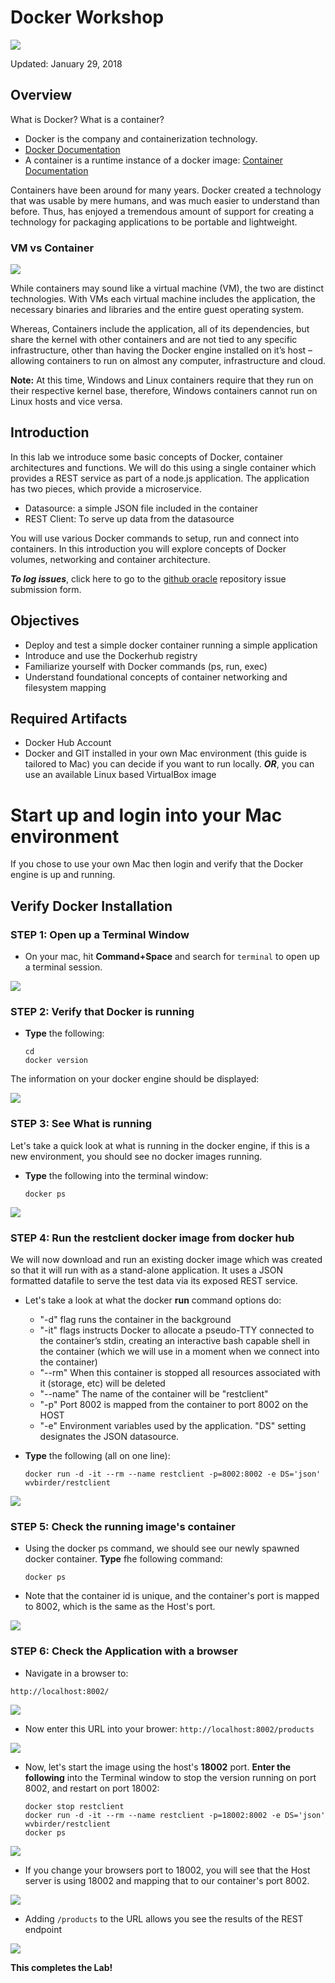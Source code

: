
# Docker Workshop

![](images/100Mac/Title100.png) 

Updated: January 29, 2018

## Overview

What is Docker? What is a container?

- Docker is the company and containerization technology.
- [Docker Documentation](https://docs.docker.com)
- A container is a runtime instance of a docker image: [Container Documentation](https://docs.docker.com/glossary/?term=container)

Containers have been around for many years. Docker created a technology that was usable by mere humans, and was much easier to understand than before. Thus, has enjoyed a tremendous amount of support for creating a technology for packaging applications to be portable and lightweight.

### VM vs Container

![](images/100Win/Picture025-1.png)

While containers may sound like a virtual machine (VM), the two are distinct technologies. With VMs each virtual machine includes the application, the necessary binaries and libraries and the entire guest operating system.

Whereas, Containers include the application, all of its dependencies, but share the kernel with other containers and are not tied to any specific infrastructure, other than having the Docker engine installed on it’s host – allowing containers to run on almost any computer, infrastructure and cloud.

**Note:** At this time, Windows and Linux containers require that they run on their respective kernel base, therefore, Windows containers cannot run on Linux hosts and vice versa.

## Introduction

In this lab we introduce some basic concepts of Docker, container architectures and functions.  We will do this using a single container which provides a REST service as part of a node.js application.  The application has two pieces, which provide a microservice.

- Datasource: a simple JSON file included in the container
- REST Client: To serve up data from the datasource

You will use various Docker commands to setup, run and connect into containers. In this introduction you will explore concepts of Docker volumes, networking and container architecture.

***To log issues***, click here to go to the [github oracle](https://github.com/oracle/learning-library/issues/new) repository issue submission form.

## Objectives

- Deploy and test a simple docker container running a simple application
- Introduce and use the Dockerhub registry
- Familiarize yourself with Docker commands (ps, run, exec)
- Understand foundational concepts of container networking and filesystem mapping

## Required Artifacts

- Docker Hub Account
- Docker and GIT installed in your own Mac environment (this guide is tailored to Mac) you can decide if you want to run locally. ***OR***, you can use an available Linux based VirtualBox image

# Start up and login into your Mac environment

If you chose to use your own Mac then login and verify that the Docker engine is up and running.

## Verify Docker Installation

### **STEP 1**: Open up a Terminal Window

- On your mac, hit **Command+Space** and search for `terminal` to open up a terminal session.

![](images/200Mac/Picture200-1.png)

### **STEP 2**: Verify that Docker is running

- **Type** the following:

    ```
    cd
    docker version
    ```

The information on your docker engine should be displayed:

![](images/100Mac/Picture100-2.png)

### **STEP 3**: See What is running

Let's take a quick look at what is running in the docker engine, if this is a new environment, you should see no docker images running.

- **Type** the following into the terminal window:

    ```
    docker ps
    ```

![](images/100Mac/Picture100-3.png)

### **STEP 4**: Run the restclient docker image from docker hub

We will now download and run an existing docker image which was created so that it will run with as a stand-alone application. It uses a JSON formatted datafile to serve the test data via its exposed REST service.

- Let's take a look at what the docker **run** command options do:
    - "-d" flag runs the container in the background
    - "-it" flags instructs Docker to allocate a pseudo-TTY connected to the
    container’s stdin, creating an interactive bash capable shell in the container (which we will use in a moment when we connect into the container)
    - "--rm" When this container is stopped all resources associated with it (storage, etc) will be deleted
    - "--name" The name of the container will be "restclient"
    - "-p" Port 8002 is mapped from the container to port 8002 on the HOST
    - "-e" Environment variables used by the application. "DS" setting designates the JSON datasource.

- **Type** the following (all on one line):

    ```
    docker run -d -it --rm --name restclient -p=8002:8002 -e DS='json' wvbirder/restclient
    ```

![](images/100Mac/Picture100-4.png)

### **STEP 5**: Check the running image's container

- Using the docker ps command, we should see our newly spawned docker container. **Type** fhe following command:

    ```
    docker ps
    ```

- Note that the container id is unique, and the container's port is mapped to 8002, which is the same as the Host's port.

![](images/100Mac/Picture100-5.png)

### **STEP 6**: Check the Application with a browser

- Navigate in a browser to:
```
http://localhost:8002/
```

![](images/100Mac/Picture100-6.png)

- Now enter this URL into your brower: `http://localhost:8002/products`

![](images/100Mac/Picture100-7.png)

- Now, let's start the image using the host's **18002** port. **Enter the following** into the Terminal window to stop the version running on port 8002, and restart on port 18002:

    ```
    docker stop restclient
    docker run -d -it --rm --name restclient -p=18002:8002 -e DS='json' wvbirder/restclient
    docker ps
    ```

![](images/100Mac/Picture100-10.png)

- If you change your browsers port to 18002, you will see that the Host server is using 18002 and mapping that to our container's port 8002.

![](images/100Mac/Picture100-8.png)

- Adding `/products` to the URL allows you see the results of the REST endpoint

![](images/100Mac/Picture100-9.png)

**This completes the Lab!**
